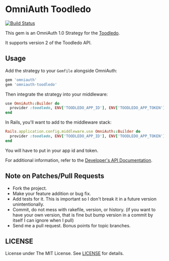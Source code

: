 # OmniAuth Toodledo #

[![Build Status](https://secure.travis-ci.org/alswl/omniauth-toodledo.png?branch=develop)](http://travis-ci.org/alswl/omniauth-toodledo)

This gem is an OmniAuth 1.0 Strategy for the [Toodledo][toodledo].

It supports version 2 of the Toodledo API.

## Usage ##

Add the strategy to your `Gemfile` alongside OmniAuth:

```ruby
gem 'omniauth'
gem 'omniauth-toodledo'
```

Then integrate the strategy into your middleware:

```ruby
use OmniAuth::Builder do
  provider :toodledo, ENV['TOODLEDO_APP_ID'], ENV['TOODLEDO_APP_TOKEN']
end
```

In Rails, you'll want to add to the middleware stack:

```ruby
Rails.application.config.middleware.use OmniAuth::Builder do
  provider :toodledo, ENV['TOODLEDO_APP_ID'], ENV['TOODLEDO_APP_TOKEN']
end
```

You will have to put in your app id and token.

For additional information, refer to the [Developer's API Documentation][doc].

## Note on Patches/Pull Requests ##

* Fork the project.
* Make your feature addition or bug fix.
* Add tests for it. This is important so I don't break it in a
  future version unintentionally.
* Commit, do not mess with rakefile, version, or history.
  (if you want to have your own version, that is fine but bump version in a commit by itself I can ignore when I pull)
* Send me a pull request. Bonus points for topic branches.

## LICENSE ##

License under The MIT License. See [LICENSE](license) for details.

[toodledo]: http://www.toodledo.com
[doc]: http://api.toodledo.com/2/index.php
[license]: https://github.com/alswl/omniauth-toodledo/blob/master/LICENSE.md
